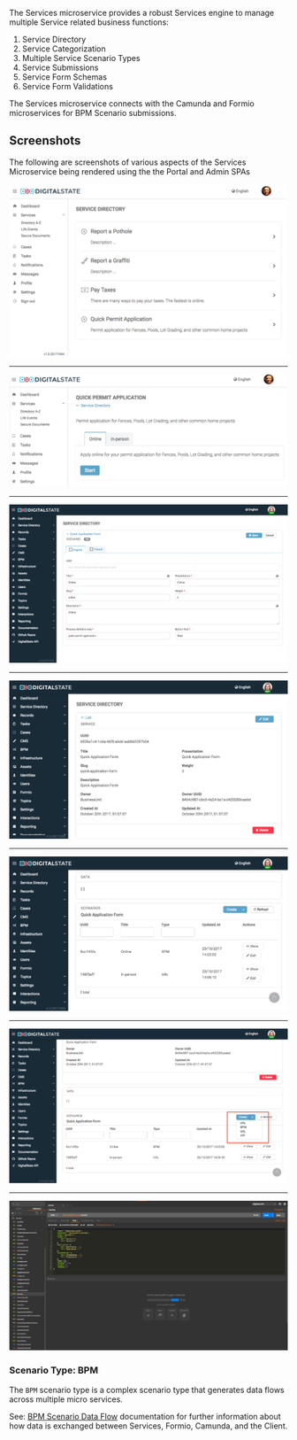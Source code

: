 
The Services microservice provides a robust Services engine to manage multiple Service related business functions:

1. Service Directory
1. Service Categorization
1. Multiple Service Scenario Types
1. Service Submissions
1. Service Form Schemas
1. Service Form Validations

The Services microservice connects with the Camunda and Formio microservices for BPM Scenario submissions.


## Screenshots

The following are screenshots of various aspects of the Services Microservice being rendered using the the Portal and Admin SPAs


![Portal service directory](./docs/resources/service-directory-portal.png)

---

![Portal Service - Quick permit Application](./docs/resources/service-directory-service-scenario-portal.png)

---

![Admin Service BPM Scenario Edit](./docs/resources/service-directory-bpm-scenario-admin.png)

---

![Admin Service view](./docs/resources/service-directory-service-view-admin.png)

---

![Admin Scenario list view](./docs/resources/service-directory-service-scenario-list-admin.png)

---

![Admin scenario creation selection](./docs/resources/service-directory-scenario-selection-admin.png)

---

![postman services](./docs/resources/postman-services-api.png)





### Scenario Type: BPM

The `BPM` scenario type is a complex scenario type that generates data flows across multiple micro services.

See: [BPM Scenario Data Flow](./docs/bpm-scenario-data-flow.md) documentation for further information about how data is exchanged between Services, Formio, Camunda, and the Client.
